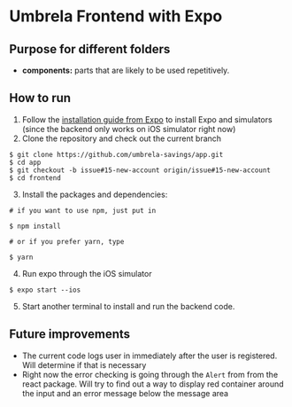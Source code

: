 # Umbrela Frontend with Expo

## Purpose for different folders

- **components:** parts that are likely to be used repetitively.

## How to run

1. Follow the [installation guide from Expo](https://docs.expo.io/versions/v33.0.0/introduction/installation/) to install Expo and simulators (since the backend only works on iOS simulator right now)
2. Clone the repository and check out the current branch
  ```
  $ git clone https://github.com/umbrela-savings/app.git
  $ cd app
  $ git checkout -b issue#15-new-account origin/issue#15-new-account
  $ cd frontend
  ```
3. Install the packages and dependencies:
  ```
  # if you want to use npm, just put in

  $ npm install 

  # or if you prefer yarn, type

  $ yarn
  ```
4. Run expo through the iOS simulator
  ```
  $ expo start --ios
  ```
5. Start another terminal to install and run the backend code. 

## Future improvements
- The current code logs user in immediately after the user is registered. Will determine if that is necessary 
- Right now the error checking is going through the `Alert` from from the react package. Will try to find out a way to display red container around the input and an error message below the message area